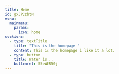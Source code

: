 ```yaml
---
title: Home
id: gxJP2zbtN
menu:
  mainmenu:
    params:
      icon: home
sections:
  - type: textTitle
    title: "This is the homepage "
    content: This is the homepage i like it a lot.
  - type: button
    title: Water is ..
    buttonrel: S5eWER50j
---
```

